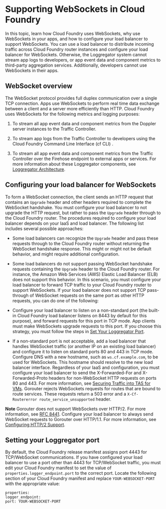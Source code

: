 # Supporting WebSockets in Cloud Foundry
In this topic, learn how Cloud Foundry uses WebSockets, why use WebSockets in your apps, and how to configure your
load balancer to support WebSockets.
You can use a load balancer to distribute incoming traffic across Cloud Foundry router instances and configure your load balancer for WebSockets. Otherwise, the Loggregator system cannot stream app logs to developers, or app event data and component metrics to third-party aggregation services. Additionally, developers cannot use WebSockets in their apps.

## WebSocket overview
The WebSocket protocol provides full duplex communication over a single TCP connection. Apps use WebSockets to perform real time data exchange between a client and a server more efficiently than HTTP.
Cloud Foundry uses WebSockets for the following metrics and logging purposes:

1. To stream all app event data and component metrics from the Doppler server instances to the Traffic Controller.

2. To stream app logs from the Traffic Controller to developers using the Cloud Foundry Command Line Interface (cf CLI) .

3. To stream all app event data and component metrics from the Traffic Controller over the Firehose endpoint to external apps or services.
For more information about these Loggregator components, see [Loggregator Architecture](https://docs.cloudfoundry.org/loggregator/architecture.html).

## Configuring your load balancer for WebSockets
To form a WebSocket connection, the client sends an HTTP request that contains an `Upgrade` header and other headers required to complete the WebSocket handshake. You must configure your load balancer to not upgrade the HTTP request, but rather to pass the `Upgrade` header through to the Cloud Foundry router. The procedures required to configure your load balancer depends on your IaaS and load balancer. The following list includes several possible approaches:

* Some load balancers can recognize the `Upgrade` header and pass these requests through to the Cloud Foundry router without returning the WebSocket handshake response. This might or might not be default behavior, and might require additional configuration.

* Some load balancers do not support passing WebSocket handshake requests containing the `Upgrade` header to the Cloud Foundry router. For instance, the Amazon Web Services (AWS) Elastic Load Balancer (ELB) does not support this behavior. In this scenario, you must configure your load balancer to forward TCP traffic to your Cloud Foundry router to support WebSockets. If your load balancer does not support TCP pass-through of WebSocket requests on the same port as other HTTP requests, you can do one of the following:

+ Configure your load balancer to listen on a non-standard port (the built-in Cloud Foundry load balancer listens on 8443 by default for this purpose), and forward requests for this port in TCP mode. App clients must make WebSockets upgrade requests to this port. If you choose this strategy, you must follow the steps in [Set Your Loggregator Port](https://docs.cloudfoundry.org/adminguide/supporting-websockets.html#modify).

+ If a non-standard port is not acceptable, add a load balancer that handles WebSocket traffic (or another IP on an existing load balancer) and configure it to listen on standard ports 80 and 443 in TCP mode. Configure DNS with a new hostname, such as `ws.cf.example.com`, to be used for WebSockets. This hostname should resolve to the new load balancer interface.
Regardless of your IaaS and configuration, you must configure your load balancer to send the X-Forwarded-For and X-Forwarded-Proto headers for non-WebSocket HTTP requests on ports 80 and 443. For more information, see [Securing Traffic into TAS for VMs](https://docs.vmware.com/en/VMware-Tanzu-Application-Service/3.0/tas-for-vms/securing-traffic.html).
Gorouter rejects WebSockets requests for routes that are bound to route services.
These requests return a 503 error and a `X-Cf-Routererror
route_service_unsupported` header.

**Note**
Gorouter does not support WebSockets over HTTP/2.
For more information, see [RFC 8441](https://datatracker.ietf.org/doc/html/rfc8441).
Configure your load balancer to always send WebSocket requests to Gorouter over HTTP/1.1.
For more information, see [Configuring HTTP/2 Support](https://docs.cloudfoundry.org/adminguide/supporting-http2.html#load-balancer).

## Setting your Loggregator port
By default, the Cloud Foundry release manifest assigns port 4443 for TCP/WebSocket communications. If you have configured your load balancer to use a port other than 4443 for TCP/WebSocket traffic, you must edit your Cloud Foundry manifest to set the value of `properties.logger_endpoint.port` to the correct port. Locate the following section of your Cloud Foundry manifest and replace `YOUR-WEBSOCKET-PORT` with the appropriate value:
```
properties:
logger_endpoint:
port: YOUR-WEBSOCKET-PORT
```